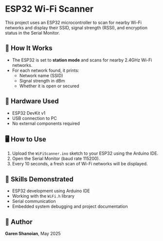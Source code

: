 # ESP32 Wi-Fi Scanner

This project uses an ESP32 microcontroller to scan for nearby Wi-Fi networks and display their SSID, signal strength (RSSI), and encryption status in the Serial Monitor.

## 📡 How It Works

- The ESP32 is set to **station mode** and scans for nearby 2.4GHz Wi-Fi networks.
- For each network found, it prints:
  - Network name (SSID)
  - Signal strength in dBm
  - Whether it is open or secured

## 🔧 Hardware Used

- ESP32 DevKit v1
- USB connection to PC
- No external components required

## 🖥️ How to Use

1. Upload the `WiFiScanner.ino` sketch to your ESP32 using the Arduino IDE.
2. Open the Serial Monitor (baud rate 115200).
3. Every 10 seconds, a fresh scan of Wi-Fi networks will be displayed.

## 🧠 Skills Demonstrated

- ESP32 development using Arduino IDE
- Working with the `WiFi.h` library
- Serial communication
- Embedded system debugging and project documentation

## 📅 Author

**Garen Shanoian**, May 2025
